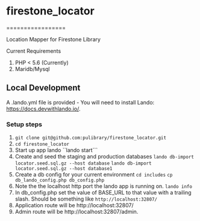 # firestone_locator
=================

Location Mapper for Firestone Library

Current Requirements
1. PHP < 5.6 (Currently)
2. Maridb/Mysql

## Local Development

A .lando.yml file is provided - You will need to install Lando: https://docs.devwithlando.io/.

### Setup steps
1. ```git clone git@github.com:pulibrary/firestone_locator.git```
2. ```cd firestone_locator```
3. Start up app lando ``lando start```
4. Create and seed the staging and production databases
```lando db-import locator.seed.sql.gz --host database```
```lando db-import locator.seed.sql.gz --host database1```
5. Create a db config for your current environment
```cd includes```
```cp db_lando_config.php db_config.php```
6. Note the the localhost http port the lando app is running on.
```lando info```
7. In db_config.php set the value of BASE_URL to that value with a trailing slash. Should be something like
```http://localhost:32807/```
8. Application route will be http://localhost:32807/
9. Admin route will be http://localhost:32807/admin.
